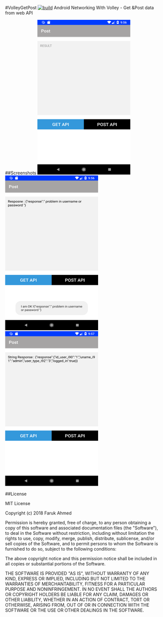 #VolleyGetPost
[![build](
https://img.shields.io/travis/rust-lang/rust/master.svg)](https://spurno.github.io)
Android Networking With Volley - Get &amp;Post data from web API

##Screenshots
<img src="https://raw.githubusercontent.com/SPurno/VolleyGetPost/master/snapshots/snap1.png" alt="Overview" width="300" height="500">
<img src="https://raw.githubusercontent.com/SPurno/VolleyGetPost/master/snapshots/snap2.png" alt="Get" width="300" height="500">
<img src="https://raw.githubusercontent.com/SPurno/VolleyGetPost/master/snapshots/snap3.png" alt="Post" width="300" height="500">

##License 

MIT License

Copyright (c) 2018 Faruk Ahmed

Permission is hereby granted, free of charge, to any person obtaining a copy
of this software and associated documentation files (the "Software"), to deal
in the Software without restriction, including without limitation the rights
to use, copy, modify, merge, publish, distribute, sublicense, and/or sell
copies of the Software, and to permit persons to whom the Software is
furnished to do so, subject to the following conditions:

The above copyright notice and this permission notice shall be included in all
copies or substantial portions of the Software.

THE SOFTWARE IS PROVIDED "AS IS", WITHOUT WARRANTY OF ANY KIND, EXPRESS OR
IMPLIED, INCLUDING BUT NOT LIMITED TO THE WARRANTIES OF MERCHANTABILITY,
FITNESS FOR A PARTICULAR PURPOSE AND NONINFRINGEMENT. IN NO EVENT SHALL THE
AUTHORS OR COPYRIGHT HOLDERS BE LIABLE FOR ANY CLAIM, DAMAGES OR OTHER
LIABILITY, WHETHER IN AN ACTION OF CONTRACT, TORT OR OTHERWISE, ARISING FROM,
OUT OF OR IN CONNECTION WITH THE SOFTWARE OR THE USE OR OTHER DEALINGS IN THE
SOFTWARE.
